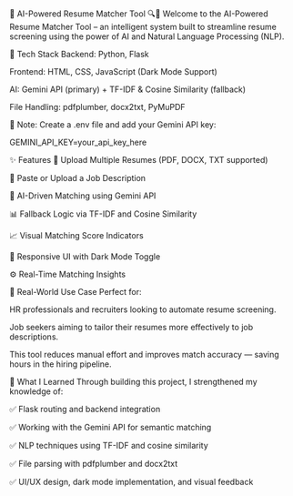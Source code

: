 🚀 AI-Powered Resume Matcher Tool 🔍📄
Welcome to the AI-Powered Resume Matcher Tool – an intelligent system built to streamline resume screening using the power of AI and Natural Language Processing (NLP).

🔧 Tech Stack
Backend: Python, Flask

Frontend: HTML, CSS, JavaScript (Dark Mode Support)

AI: Gemini API (primary) + TF-IDF & Cosine Similarity (fallback)

File Handling: pdfplumber, docx2txt, PyMuPDF

📝 Note:
Create a .env file and add your Gemini API key:

GEMINI_API_KEY=your_api_key_here

✨ Features
📂 Upload Multiple Resumes (PDF, DOCX, TXT supported)

📄 Paste or Upload a Job Description

🧠 AI-Driven Matching using Gemini API

📊 Fallback Logic via TF-IDF and Cosine Similarity

📈 Visual Matching Score Indicators

🌙 Responsive UI with Dark Mode Toggle

⚙️ Real-Time Matching Insights

💼 Real-World Use Case
Perfect for:

HR professionals and recruiters looking to automate resume screening.

Job seekers aiming to tailor their resumes more effectively to job descriptions.

This tool reduces manual effort and improves match accuracy — saving hours in the hiring pipeline.

🧠 What I Learned
Through building this project, I strengthened my knowledge of:

✅ Flask routing and backend integration

✅ Working with the Gemini API for semantic matching

✅ NLP techniques using TF-IDF and cosine similarity

✅ File parsing with pdfplumber and docx2txt

✅ UI/UX design, dark mode implementation, and visual feedback
